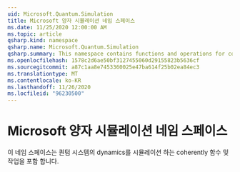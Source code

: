 ```yaml
---
uid: Microsoft.Quantum.Simulation
title: Microsoft 양자 시뮬레이션 네임 스페이스
ms.date: 11/25/2020 12:00:00 AM
ms.topic: article
qsharp.kind: namespace
qsharp.name: Microsoft.Quantum.Simulation
qsharp.summary: This namespace contains functions and operations for coherently simulating the dynamics of quantum systems.
ms.openlocfilehash: 1578c2d6ae50bf3127455060d29155823b5636cf
ms.sourcegitcommit: a87c1aa8e7453360025e47ba614f25b02ea84ec3
ms.translationtype: MT
ms.contentlocale: ko-KR
ms.lasthandoff: 11/26/2020
ms.locfileid: "96230500"
---
```

# <a name="microsoftquantumsimulation-namespace"></a>Microsoft 양자 시뮬레이션 네임 스페이스

이 네임 스페이스는 퀀텀 시스템의 dynamics를 시뮬레이션 하는 coherently 함수 및 작업을 포함 합니다.


